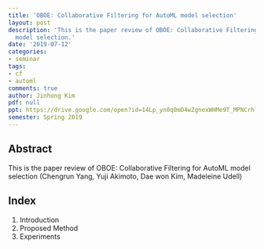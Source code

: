 ```yaml
---
title: 'OBOE: Collaborative Filtering for AutoML model selection'
layout: post
description: 'This is the paper review of OBOE: Collaborative Filtering for AutoML
  model selection.'
date: '2019-07-12'
categories:
- seminar
tags:
- cf
- automl
comments: true
author: Jinhong Kim
pdf: null
ppt: https://drive.google.com/open?id=14Lp_yn0q0mD4wZgnexWHMe9T_MPNCrhl
semester: Spring 2019
---
```


<!-- Post name should be this form: today-title.md
        For example, 2019-08-02-hyperparameter-optimization.md -->

<!-- Fill the contents where --Fill-- exists -->
<!-- If you don't want to fill the --Fill--(not necessary) part, then remove them all.
        For example, pdf: -->
<!-- The example is in '_posts/2019-08-02-hyperparameter-optimization.md'>

<!-- For 'title' front matter, follow this format: This is Title Format -->
<!-- For 'description' front matter, follow this format: It is description. -->
<!-- For 'date' front matter, follow this format: 2019-01-01 -->
<!-- For 'tags' front matter, write down the tag in abbreviation
        For example, write down CV instead of Computer Science
        'tags' can be more than one. Follow the format: ["CV", "ML"] -->
<!-- For 'author' fron matter, write down your name in this format: Gildong Hong -->
<!-- For 'pdf' and 'ppt' front matter, if you have the attachment files, write down the url -->

## Abstract
This is the paper review of OBOE: Collaborative Filtering for AutoML model selection (Chengrun Yang, Yuji Akimoto, Dae won Kim, Madeleine Udell)

## Index
1. Introduction
2. Proposed Method
3. Experiments

<!-- You can add more information below -->
